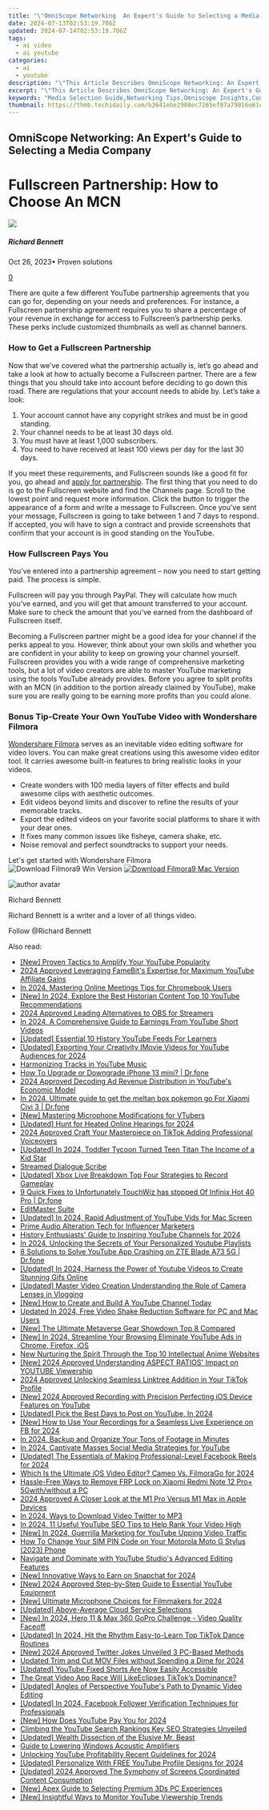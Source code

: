 ```yaml
---
title: "\"OmniScope Networking  An Expert's Guide to Selecting a Media Company for 2024\""
date: 2024-07-13T02:53:19.706Z
updated: 2024-07-14T02:53:19.706Z
tags:
  - ai video
  - ai youtube
categories:
  - ai
  - youtube
description: "\"This Article Describes OmniScope Networking: An Expert's Guide to Selecting a Media Company for 2024\""
excerpt: "\"This Article Describes OmniScope Networking: An Expert's Guide to Selecting a Media Company for 2024\""
keywords: "Media Selection Guide,Networking Tips,Omniscope Insights,Connectivity Strategies,Media Partnerships,Company Network Choice,Communication Professionals"
thumbnail: https://thmb.techidaily.com/b3641ebe2988ec7265ef07a79816e61c990d023d2c0afe9a3bce0644ce087752.jpg
---
```


## OmniScope Networking: An Expert's Guide to Selecting a Media Company

# Fullscreen Partnership: How to Choose An MCN

![](https://images.wondershare.com/filmora/article-images/richard-bennett.jpg)

##### Richard Bennett

 Oct 26, 2023• Proven solutions

[0](#commentsBoxSeoTemplate)

There are quite a few different YouTube partnership agreements that you can go for, depending on your needs and preferences. For instance, a Fullscreen partnership agreement requires you to share a percentage of your revenue in exchange for access to Fullscreen’s partnership perks. These perks include customized thumbnails as well as channel banners.

### How to Get a Fullscreen Partnership

Now that we’ve covered what the partnership actually is, let’s go ahead and take a look at how to actually become a Fullscreen partner. There are a few things that you should take into account before deciding to go down this road. There are regulations that your account needs to abide by. Let’s take a look:

1. Your account cannot have any copyright strikes and must be in good standing.
2. Your channel needs to be at least 30 days old.
3. You must have at least 1,000 subscribers.
4. You need to have received at least 100 views per day for the last 30 days.

If you meet these requirements, and Fullscreen sounds like a good fit for you, go ahead and [apply for partnership](http://fullscreenmedia.co/apply/). The first thing that you need to do is go to the Fullscreen website and find the Channels page. Scroll to the lowest point and request more information. Click the button to trigger the appearance of a form and write a message to Fullscreen. Once you’ve sent your message, Fullscreen is going to take between 1 and 7 days to respond. If accepted, you will have to sign a contract and provide screenshots that confirm that your account is in good standing on the YouTube.

### How Fullscreen Pays You

You’ve entered into a partnership agreement – now you need to start getting paid. The process is simple.

Fullscreen will pay you through PayPal. They will calculate how much you’ve earned, and you will get that amount transferred to your account. Make sure to check the amount that you’ve earned from the dashboard of Fullscreen itself.

Becoming a Fullscreen partner might be a good idea for your channel if the perks appeal to you. However, think about your own skills and whether you are confident in your ability to keep on growing your channel yourself. Fullscreen provides you with a wide range of comprehensive marketing tools, but a lot of video creators are able to master YouTube marketing using the tools YouTube already provides. Before you agree to split profits with an MCN (in addition to the portion already claimed by YouTube), make sure you are really going to be earning more profits than you could alone.

### Bonus Tip-Create Your Own YouTube Video with Wondershare Filmora

[Wondershare Filmora](https://tools.techidaily.com/wondershare/filmora/download/) serves as an inevitable video editing software for video lovers. You can make great creations using this awesome video editor tool. It carries awesome built-in features to bring realistic looks in your videos.

* Create wonders with 100 media layers of filter effects and build awesome clips with aesthetic outcomes.
* Edit videos beyond limits and discover to refine the results of your memorable tracks.
* Export the edited videos on your favorite social platforms to share it with your dear ones.
* It fixes many common issues like fisheye, camera shake, etc.
* Noise removal and perfect soundtracks to support your needs.

Let's get started with Wondershare Filmora ![![Download Filmora9 Win Version](https://images.wondershare.com/filmora/guide/download-btn-win.jpg) ](https://tools.techidaily.com/wondershare/filmora/download/) [![Download Filmora9 Mac Version](https://images.wondershare.com/filmora/guide/download-btn-mac.jpg) ](https://tools.techidaily.com/wondershare/filmora/download/)

![author avatar](https://images.wondershare.com/filmora/article-images/richard-bennett.jpg)

Richard Bennett

Richard Bennett is a writer and a lover of all things video.

Follow @Richard Bennett


<ins class="adsbygoogle"
     style="display:block"
     data-ad-format="autorelaxed"
     data-ad-client="ca-pub-7571918770474297"
     data-ad-slot="1223367746"></ins>



<ins class="adsbygoogle"
     style="display:block"
     data-ad-client="ca-pub-7571918770474297"
     data-ad-slot="8358498916"
     data-ad-format="auto"
     data-full-width-responsive="true"></ins>



<span class="atpl-alsoreadstyle">Also read:</span>
<div><ul>
<li><a href="https://youtube-data.techidaily.com/roven-tactics-to-amplify-your-youtube-popularity/"><u>[New] Proven Tactics to Amplify Your YouTube Popularity</u></a></li>
<li><a href="https://youtube-data.techidaily.com/approved-leveraging-famebits-expertise-for-maximum-youtube-affiliate-gains/"><u>2024 Approved  Leveraging FameBit's Expertise for Maximum YouTube Affiliate Gains</u></a></li>
<li><a href="https://some-approaches.techidaily.com/in-2024-mastering-online-meetings-tips-for-chromebook-users/"><u>In 2024, Mastering Online Meetings  Tips for Chromebook Users</u></a></li>
<li><a href="https://youtube-data.techidaily.com/n-2024-explore-the-best-historian-content-top-10-youtube-recommendations/"><u>[New] In 2024, Explore the Best Historian Content  Top 10 YouTube Recommendations</u></a></li>
<li><a href="https://screen-video-capture.techidaily.com/2024-approved-leading-alternatives-to-obs-for-streamers/"><u>2024 Approved  Leading Alternatives to OBS for Streamers</u></a></li>
<li><a href="https://youtube-data.techidaily.com/24-a-comprehensive-guide-to-earnings-from-youtube-short-videos/"><u>In 2024, A Comprehensive Guide to Earnings From YouTube Short Videos</u></a></li>
<li><a href="https://youtube-data.techidaily.com/ed-essential-10-history-youtube-feeds-for-learners/"><u>[Updated] Essential 10 History YouTube Feeds For Learners</u></a></li>
<li><a href="https://youtube-data.techidaily.com/ed-exporting-your-creativity-imovie-videos-for-youtube-audiences-for-2024/"><u>[Updated] Exporting Your Creativity  IMovie Videos for YouTube Audiences for 2024</u></a></li>
<li><a href="https://youtube-data.techidaily.com/nizing-tracks-in-youtube-music/"><u>Harmonizing Tracks in YouTube Music</u></a></li>
<li><a href="https://review-topics.techidaily.com/how-to-upgrade-or-downgrade-iphone-13-mini-drfone-by-drfone-ios-system-repair-ios-system-repair/"><u>How To Upgrade or Downgrade iPhone 13 mini? | Dr.fone</u></a></li>
<li><a href="https://youtube-data.techidaily.com/approved-decoding-ad-revenue-distribution-in-youtubes-economic-model/"><u>2024 Approved  Decoding Ad Revenue Distribution in YouTube's Economic Model</u></a></li>
<li><a href="https://change-location.techidaily.com/in-2024-ultimate-guide-to-get-the-meltan-box-pokemon-go-for-xiaomi-civi-3-drfone-by-drfone-virtual-android/"><u>In 2024, Ultimate guide to get the meltan box pokemon go For Xiaomi Civi 3 | Dr.fone</u></a></li>
<li><a href="https://extra-skills.techidaily.com/new-mastering-microphone-modifications-for-vtubers/"><u>[New] Mastering Microphone Modifications for VTubers</u></a></li>
<li><a href="https://youtube-data.techidaily.com/ed-hunt-for-heated-online-hearings-for-2024/"><u>[Updated] Hunt for Heated Online Hearings for 2024</u></a></li>
<li><a href="https://tiktok-videos.techidaily.com/2024-approved-craft-your-masterpiece-on-tiktok-adding-professional-voiceovers/"><u>2024 Approved  Craft Your Masterpiece on TikTok  Adding Professional Voiceovers</u></a></li>
<li><a href="https://youtube-data.techidaily.com/ed-in-2024-toddler-tycoon-turned-teen-titan-the-income-of-a-kid-star/"><u>[Updated] In 2024, Toddler Tycoon Turned Teen Titan  The Income of a Kid Star</u></a></li>
<li><a href="https://youtube-data.techidaily.com/med-dialogue-scribe/"><u>Streamed Dialogue Scribe</u></a></li>
<li><a href="https://screen-recording.techidaily.com/updated-xbox-live-breakdown-top-four-strategies-to-record-gameplay/"><u>[Updated] Xbox Live Breakdown  Top Four Strategies to Record Gameplay</u></a></li>
<li><a href="https://howto.techidaily.com/9-quick-fixes-to-unfortunately-touchwiz-has-stopped-of-infinix-hot-40-pro-drfone-by-drfone-fix-android-problems-fix-android-problems/"><u>9 Quick Fixes to Unfortunately TouchWiz has stopped Of Infinix Hot 40 Pro | Dr.fone</u></a></li>
<li><a href="https://youtube-data.techidaily.com/aster-suite/"><u>EditMaster Suite</u></a></li>
<li><a href="https://youtube-data.techidaily.com/ed-in-2024-rapid-adjustment-of-youtube-vids-for-mac-screen/"><u>[Updated] In 2024, Rapid Adjustment of YouTube Vids for Mac Screen</u></a></li>
<li><a href="https://youtube-data.techidaily.com/-audio-alteration-tech-for-influencer-marketers/"><u>Prime Audio Alteration Tech for Influencer Marketers</u></a></li>
<li><a href="https://youtube-data.techidaily.com/ry-enthusiasts-guide-to-inspiring-youtube-channels-for-2024/"><u>History Enthusiasts' Guide to Inspiring YouTube Channels for 2024</u></a></li>
<li><a href="https://youtube-data.techidaily.com/24-unlocking-the-secrets-of-your-personalized-youtube-playlists/"><u>In 2024, Unlocking the Secrets of Your Personalized Youtube Playlists</u></a></li>
<li><a href="https://howto.techidaily.com/8-solutions-to-solve-youtube-app-crashing-on-zte-blade-a73-5g-drfone-by-drfone-fix-android-problems-fix-android-problems/"><u>8 Solutions to Solve YouTube App Crashing on ZTE Blade A73 5G | Dr.fone</u></a></li>
<li><a href="https://youtube-data.techidaily.com/ed-in-2024-harness-the-power-of-youtube-videos-to-create-stunning-gifs-online/"><u>[Updated] In 2024, Harness the Power of Youtube Videos to Create Stunning Gifs Online</u></a></li>
<li><a href="https://youtube-data.techidaily.com/ed-master-video-creation-understanding-the-role-of-camera-lenses-in-vlogging/"><u>[Updated] Master Video Creation  Understanding the Role of Camera Lenses in Vlogging</u></a></li>
<li><a href="https://youtube-data.techidaily.com/ow-to-create-and-build-a-youtube-channel-today/"><u>[New] How to Create and Build A YouTube Channel Today</u></a></li>
<li><a href="https://smart-video-editing.techidaily.com/updated-in-2024-free-video-shake-reduction-software-for-pc-and-mac-users/"><u>Updated In 2024, Free Video Shake Reduction Software for PC and Mac Users</u></a></li>
<li><a href="https://some-approaches.techidaily.com/new-the-ultimate-metaverse-gear-showdown-top-8-compared/"><u>[New] The Ultimate Metaverse Gear Showdown  Top 8 Compared</u></a></li>
<li><a href="https://youtube-data.techidaily.com/n-2024-streamline-your-browsing-eliminate-youtube-ads-in-chrome-firefox-ios/"><u>[New] In 2024, Streamline Your Browsing  Eliminate YouTube Ads in Chrome, Firefox, iOS</u></a></li>
<li><a href="https://animation-videos.techidaily.com/new-nurturing-the-spirit-through-the-top-10-intellectual-anime-websites/"><u>New Nurturing the Spirit Through the Top 10 Intellectual Anime Websites</u></a></li>
<li><a href="https://youtube-data.techidaily.com/024-approved-understanding-aspect-ratios-impact-on-youtube-viewership/"><u>[New] 2024 Approved  Understanding ASPECT RATIOS' Impact on YOUTUBE Viewership</u></a></li>
<li><a href="https://some-tips.techidaily.com/2024-approved-unlocking-seamless-linktree-addition-in-your-tiktok-profile/"><u>2024 Approved  Unlocking Seamless Linktree Addition in Your TikTok Profile</u></a></li>
<li><a href="https://youtube-data.techidaily.com/024-approved-recording-with-precision-perfecting-ios-device-features-on-youtube/"><u>[New] 2024 Approved  Recording with Precision  Perfecting iOS Device Features on YouTube</u></a></li>
<li><a href="https://youtube-data.techidaily.com/ed-pick-the-best-days-to-post-on-youtube-in-2024/"><u>[Updated] Pick the Best Days to Post on YouTube, In 2024</u></a></li>
<li><a href="https://facebook-videos.techidaily.com/new-how-to-use-your-recordings-for-a-seamless-live-experience-on-fb-for-2024/"><u>[New] How to Use Your Recordings for a Seamless Live Experience on FB for 2024</u></a></li>
<li><a href="https://ai-editing-video.techidaily.com/in-2024-backup-and-organize-your-tons-of-footage-in-minutes/"><u>In 2024, Backup and Organize Your Tons of Footage in Minutes</u></a></li>
<li><a href="https://youtube-data.techidaily.com/24-captivate-masses-social-media-strategies-for-youtube/"><u>In 2024, Captivate Masses  Social Media Strategies for YouTube</u></a></li>
<li><a href="https://facebook-video-content.techidaily.com/updated-the-essentials-of-making-professional-level-facebook-reels-for-2024/"><u>[Updated] The Essentials of Making Professional-Level Facebook Reels for 2024</u></a></li>
<li><a href="https://vimeo-videos.techidaily.com/which-is-the-ultimate-ios-video-editor-cameo-vs-filmorago-for-2024/"><u>Which Is the Ultimate iOS Video Editor? Cameo Vs. FilmoraGo for 2024</u></a></li>
<li><a href="https://bypass-frp.techidaily.com/hassle-free-ways-to-remove-frp-lock-on-xiaomi-redmi-note-12-proplus-5gwithwithout-a-pc-by-drfone-android/"><u>Hassle-Free Ways to Remove FRP Lock on Xiaomi Redmi Note 12 Pro+ 5Gwith/without a PC</u></a></li>
<li><a href="https://extra-resources.techidaily.com/2024-approved-a-closer-look-at-the-m1-pro-versus-m1-max-in-apple-devices/"><u>2024 Approved  A Closer Look at the M1 Pro Versus M1 Max in Apple Devices</u></a></li>
<li><a href="https://vp-tips.techidaily.com/in-2024-ways-to-download-video-twitter-to-mp3/"><u>In 2024, Ways to Download Video Twitter to MP3</u></a></li>
<li><a href="https://youtube-data.techidaily.com/24-11-useful-youtube-seo-tips-to-help-rank-your-video-high/"><u>In 2024, 11 Useful YouTube SEO Tips to Help Rank Your Video High</u></a></li>
<li><a href="https://youtube-data.techidaily.com/n-2024-guerrilla-marketing-for-youtube-upping-video-traffic/"><u>[New] In 2024, Guerrilla Marketing for YouTube  Upping Video Traffic</u></a></li>
<li><a href="https://sim-unlock.techidaily.com/how-to-change-your-sim-pin-code-on-your-motorola-moto-g-stylus-2023-phone-by-drfone-android/"><u>How To Change Your SIM PIN Code on Your Motorola Moto G Stylus (2023) Phone</u></a></li>
<li><a href="https://youtube-data.techidaily.com/ate-and-dominate-with-youtube-studios-advanced-editing-features/"><u>Navigate and Dominate with YouTube Studio's Advanced Editing Features</u></a></li>
<li><a href="https://snapchat-videos.techidaily.com/new-innovative-ways-to-earn-on-snapchat-for-2024/"><u>[New] Innovative Ways to Earn on Snapchat for 2024</u></a></li>
<li><a href="https://youtube-data.techidaily.com/024-approved-step-by-step-guide-to-essential-youtube-equipment/"><u>[New] 2024 Approved  Step-by-Step Guide to Essential YouTube Equipment</u></a></li>
<li><a href="https://youtube-data.techidaily.com/ltimate-microphone-choices-for-filmmakers-for-2024/"><u>[New] Ultimate Microphone Choices for Filmmakers for 2024</u></a></li>
<li><a href="https://extra-resources.techidaily.com/updated-above-average-cloud-service-selections/"><u>[Updated] Above-Average Cloud Service Selections</u></a></li>
<li><a href="https://fox-http.techidaily.com/new-in-2024-hero-11-and-max-360-gopro-challenge-video-quality-faceoff/"><u>[New] In 2024, Hero 11 & Max 360 GoPro Challenge - Video Quality Faceoff</u></a></li>
<li><a href="https://tiktok-clips.techidaily.com/updated-in-2024-hit-the-rhythm-easy-to-learn-top-tiktok-dance-routines/"><u>[Updated] In 2024, Hit the Rhythm  Easy-to-Learn Top TikTok Dance Routines</u></a></li>
<li><a href="https://twitter-videos.techidaily.com/new-2024-approved-twitter-jokes-unveiled-3-pc-based-methods/"><u>[New] 2024 Approved  Twitter Jokes Unveiled  3 PC-Based Methods</u></a></li>
<li><a href="https://video-content-creator.techidaily.com/updated-trim-and-cut-mov-files-without-spending-a-dime-for-2024/"><u>Updated Trim and Cut MOV Files without Spending a Dime for 2024</u></a></li>
<li><a href="https://youtube-data.techidaily.com/ed-youtube-fixed-shorts-are-now-easily-accessible/"><u>[Updated] YouTube Fixed  Shorts Are Now Easily Accessible</u></a></li>
<li><a href="https://tiktok-clips.techidaily.com/the-great-video-app-race-will-likeeclipses-tiktoks-dominance/"><u>The Great Video App Race  Will LikeEclipses TikTok’s Dominance?</u></a></li>
<li><a href="https://youtube-data.techidaily.com/ed-angles-of-perspective-youtubes-path-to-dynamic-video-editing/"><u>[Updated] Angles of Perspective  YouTube's Path to Dynamic Video Editing</u></a></li>
<li><a href="https://facebook-video-content.techidaily.com/updated-in-2024-facebook-follower-verification-techniques-for-professionals/"><u>[Updated] In 2024, Facebook Follower Verification Techniques for Professionals</u></a></li>
<li><a href="https://youtube-data.techidaily.com/ow-does-youtube-pay-you-for-2024/"><u>[New] How Does YouTube Pay You for 2024</u></a></li>
<li><a href="https://youtube-data.techidaily.com/ing-the-youtube-search-rankings-key-seo-strategies-unveiled/"><u>Climbing the YouTube Search Rankings  Key SEO Strategies Unveiled</u></a></li>
<li><a href="https://youtube-data.techidaily.com/ed-wealth-dissection-of-the-elusive-mr-beast/"><u>[Updated] Wealth Dissection of the Elusive Mr. Beast</u></a></li>
<li><a href="https://win11-tips.techidaily.com/guide-to-lowering-windows-acoustic-amplifiers/"><u>Guide to Lowering Windows Acoustic Amplifiers</u></a></li>
<li><a href="https://youtube-data.techidaily.com/king-youtube-profitability-recent-guidelines-for-2024/"><u>Unlocking YouTube Profitability  Recent Guidelines for 2024</u></a></li>
<li><a href="https://youtube-data.techidaily.com/ed-personalize-with-free-youtube-profile-designs-for-2024/"><u>[Updated] Personalize With FREE YouTube Profile Designs for 2024</u></a></li>
<li><a href="https://youtube-data.techidaily.com/ed-2024-approved-the-symphony-of-screens-coordinated-content-consumption/"><u>[Updated] 2024 Approved  The Symphony of Screens  Coordinated Content Consumption</u></a></li>
<li><a href="https://screen-sharing-recording.techidaily.com/new-apex-guide-to-selecting-premium-3ds-pc-experiences/"><u>[New] Apex Guide to Selecting Premium 3Ds PC Experiences</u></a></li>
<li><a href="https://youtube-data.techidaily.com/nsightful-ways-to-monitor-youtube-viewership-trends/"><u>[New] Insightful Ways to Monitor YouTube Viewership Trends</u></a></li>
</ul></div>
